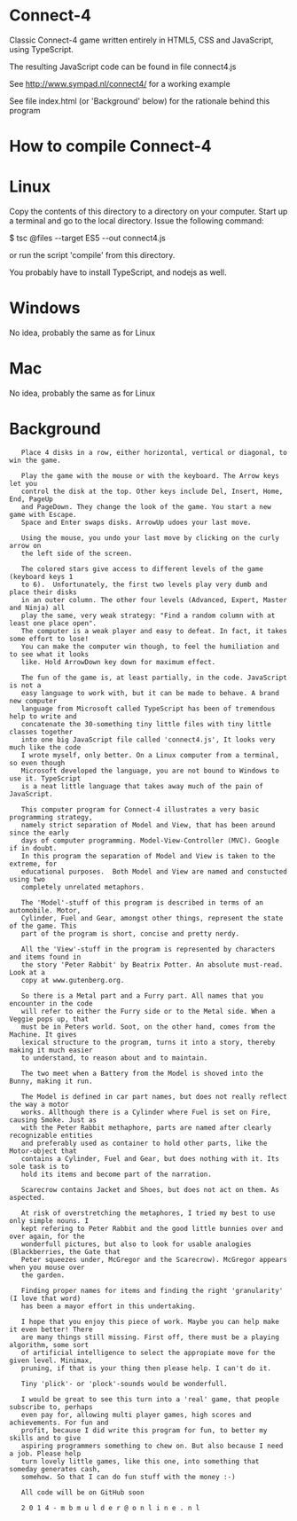 Connect-4
=========

Classic Connect-4 game written entirely in HTML5, CSS and JavaScript, using TypeScript.  

The resulting JavaScript code can be found in file connect4.js

See http://www.sympad.nl/connect4/ for a working example

See file index.html (or 'Background' below) for the rationale behind this program


How to compile Connect-4
========================

Linux
=====
Copy the contents of this directory to a directory on your computer. Start up a terminal and go to the local directory. Issue the following command:

$ tsc @files --target ES5 --out connect4.js

or run the script 'compile' from this directory.

You probably have to install TypeScript, and nodejs as well.


Windows
=======
No idea, probably the same as for Linux


Mac
===
No idea, probably the same as for Linux


Background
==========

       Place 4 disks in a row, either horizontal, vertical or diagonal, to win the game.

       Play the game with the mouse or with the keyboard. The Arrow keys let you 
       control the disk at the top. Other keys include Del, Insert, Home, End, PageUp 
       and PageDown. They change the look of the game. You start a new game with Escape. 
       Space and Enter swaps disks. ArrowUp udoes your last move.

       Using the mouse, you undo your last move by clicking on the curly arrow on 
       the left side of the screen.

       The colored stars give access to different levels of the game (keyboard keys 1 
       to 6).  Unfortunately, the first two levels play very dumb and place their disks 
       in an outer column. The other four levels (Advanced, Expert, Master and Ninja) all
       play the same, very weak strategy: "Find a random column with at least one place open". 
       The computer is a weak player and easy to defeat. In fact, it takes some effort to lose! 
       You can make the computer win though, to feel the humiliation and to see what it looks 
       like. Hold ArrowDown key down for maximum effect.

       The fun of the game is, at least partially, in the code. JavaScript is not a
       easy language to work with, but it can be made to behave. A brand new computer 
       language from Microsoft called TypeScript has been of tremendous help to write and 
       concatenate the 30-something tiny little files with tiny little classes together 
       into one big JavaScript file called 'connect4.js', It looks very much like the code 
       I wrote myself, only better. On a Linux computer from a terminal, so even though
       Microsoft developed the language, you are not bound to Windows to use it. TypeScript 
       is a neat little language that takes away much of the pain of JavaScript.

       This computer program for Connect-4 illustrates a very basic programming strategy, 
       namely strict separation of Model and View, that has been around since the early 
       days of computer programming. Model-View-Controller (MVC). Google if in doubt.
       In this program the separation of Model and View is taken to the extreme, for 
       educational purposes.  Both Model and View are named and constucted using two 
       completely unrelated metaphors. 
       
       The 'Model'-stuff of this program is described in terms of an automobile. Motor, 
       Cylinder, Fuel and Gear, amongst other things, represent the state of the game. This
       part of the program is short, concise and pretty nerdy. 
       
       All the 'View'-stuff in the program is represented by characters and items found in 
       the story 'Peter Rabbit' by Beatrix Potter. An absolute must-read. Look at a 
       copy at www.gutenberg.org.
       
       So there is a Metal part and a Furry part. All names that you encounter in the code 
       will refer to either the Furry side or to the Metal side. When a Veggie pops up, that 
       must be in Peters world. Soot, on the other hand, comes from the Machine. It gives 
       lexical structure to the program, turns it into a story, thereby making it much easier 
       to understand, to reason about and to maintain.
       
       The two meet when a Battery from the Model is shoved into the Bunny, making it run. 
       
       The Model is defined in car part names, but does not really reflect the way a motor 
       works. Allthough there is a Cylinder where Fuel is set on Fire, causing Smoke. Just as 
       with the Peter Rabbit methaphore, parts are named after clearly recognizable entities 
       and preferably used as container to hold other parts, like the Motor-object that 
       contains a Cylinder, Fuel and Gear, but does nothing with it. Its sole task is to
       hold its items and become part of the narration.
       
       Scarecrow contains Jacket and Shoes, but does not act on them. As aspected.
  
       At risk of overstretching the metaphores, I tried my best to use only simple nouns. I 
       kept refering to Peter Rabbit and the good little bunnies over and over again, for the 
       wonderfull pictures, but also to look for usable analogies (Blackberries, the Gate that
       Peter squeezes under, McGregor and the Scarecrow). McGregor appears when you mouse over
       the garden.
       
       Finding proper names for items and finding the right 'granularity' (I love that word) 
       has been a mayor effort in this undertaking.
       
       I hope that you enjoy this piece of work. Maybe you can help make it even better! There 
       are many things still missing. First off, there must be a playing algorithm, some sort 
       of artificial intelligence to select the appropiate move for the given level. Minimax, 
       pruning, if that is your thing then please help. I can't do it.
       
       Tiny 'plick'- or 'plock'-sounds would be wonderfull.
       
       I would be great to see this turn into a 'real' game, that people subscribe to, perhaps 
       even pay for, allowing multi player games, high scores and achievements. For fun and 
       profit, because I did write this program for fun, to better my skills and to give
       aspiring programmers something to chew on. But also because I need a job. Please help 
       turn lovely little games, like this one, into something that someday generates cash, 
       somehow. So that I can do fun stuff with the money :-) 
       
       All code will be on GitHub soon
       
       2 0 1 4 - m b m u l d e r @ o n l i n e . n l

